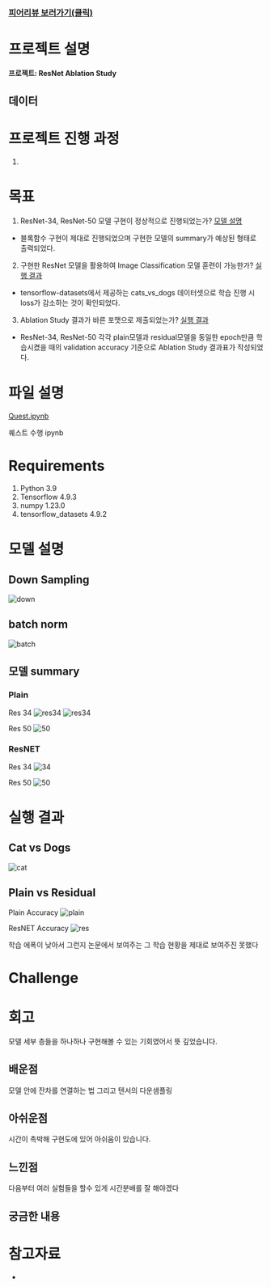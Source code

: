 ### [피어리뷰 보러가기(클릭)](PRT.md)

# 프로젝트 설명
**프로젝트: ResNet Ablation Study**


## 데이터

# 프로젝트 진행 과정
1. 

# 목표
1.  ResNet-34, ResNet-50 모델 구현이 정상적으로 진행되었는가? [모델 설명](#모델-설명)
- 블록함수 구현이 제대로 진행되었으며 구현한 모델의 summary가 예상된 형태로 출력되었다.

2. 구현한 ResNet 모델을 활용하여 Image Classification 모델 훈련이 가능한가? [실행 결과](#cat-vs-dogs)
- tensorflow-datasets에서 제공하는 cats_vs_dogs 데이터셋으로 학습 진행 시 loss가 감소하는 것이 확인되었다.

3. Ablation Study 결과가 바른 포맷으로 제출되었는가? [실행 결과](#plain-vs-residual)

- ResNet-34, ResNet-50 각각 plain모델과 residual모델을 동일한 epoch만큼 학습시켰을 때의 validation accuracy 기준으로 Ablation Study 결과표가 작성되었다.

# 파일 설명

[Quest.ipynb](Quest.ipynb)
 
퀘스트 수행 ipynb

# Requirements

1. Python 3.9
2. Tensorflow 4.9.3
3. numpy 1.23.0
4. tensorflow_datasets 4.9.2

# 모델 설명
## Down Sampling
![down](img/down.png)

## batch norm
![batch](img/batch_norm.png)

## 모델 summary

### Plain
Res 34
![res34](img/plain341.png)
![res34](img/plain342.png)

Res 50
![50](img/plain50.png)

### ResNET
Res 34
![34](img/res34.png)

Res 50
![50](img/res50.png)

# 실행 결과

## Cat vs Dogs
![cat](img/cat.png)

## Plain vs Residual
Plain Accuracy
![plain](img/plain.png)

ResNET Accuracy
![res](img/resgraph.png)

학습 에폭이 낮아서 그런지 논문에서 보여주는 그 학습 현황을 제대로 보여주진 못했다

# Challenge

# 회고
모델 세부 층들을 하나하나 구현해볼 수 있는 기회였어서 뜻 깊었습니다.

## 배운점
모델 안에 잔차를 연결하는 법
그리고 텐서의 다운샘플링

## 아쉬운점
시간이 촉박해 구현도에 있어 아쉬움이 있습니다.


## 느낀점
다음부터 여러 실험들을 할수 있게 시간분배를 잘 해야겠다

## 궁금한 내용



# 참고자료

* 